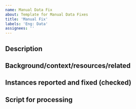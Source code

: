 ```yaml
---
name: Manual Data Fix
about: Template for Manual Data Fixes
title: 'Manual Fix'
labels: 'Eng: Data'
assignees: ''
---
```



## Description


## Background/context/resources/related


## Instances reported and fixed (checked)


## Script for processing



